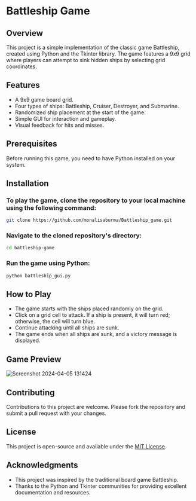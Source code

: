 # Battleship Game

## Overview
This project is a simple implementation of the classic game Battleship, created using Python and the Tkinter library. The game features a 9x9 grid where players can attempt to sink hidden ships by selecting grid coordinates.

## Features
- A 9x9 game board grid.
- Four types of ships: Battleship, Cruiser, Destroyer, and Submarine.
- Randomized ship placement at the start of the game.
- Simple GUI for interaction and gameplay.
- Visual feedback for hits and misses.

## Prerequisites
Before running this game, you need to have Python installed on your system.

## Installation
### To play the game, clone the repository to your local machine using the following command:
```bash
git clone https://github.com/monalisaburma/Battleship_game.git
```

### Navigate to the cloned repository's directory:
```bash
cd battleship-game
```

### Run the game using Python:
```bash
python battleship_gui.py
```

## How to Play
- The game starts with the ships placed randomly on the grid.
- Click on a grid cell to attack. If a ship is present, it will turn red; otherwise, the cell will turn blue.
- Continue attacking until all ships are sunk.
- The game ends when all ships are sunk, and a victory message is displayed.

## Game Preview

![Screenshot 2024-04-05 131424](https://github.com/monalisaburma/Battleship_game/assets/122416015/0ff2528b-5540-4395-8d56-c6682130fb96)

## Contributing
Contributions to this project are welcome. Please fork the repository and submit a pull request with your changes.

## License
This project is open-source and available under the [MIT License](https://opensource.org/licenses/MIT).

## Acknowledgments
- This project was inspired by the traditional board game Battleship.
- Thanks to the Python and Tkinter communities for providing excellent documentation and resources.


